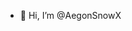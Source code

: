 - 👋 Hi, I’m @AegonSnowX


<!---
AegonSnowX/AegonSnowX is a ✨ special ✨ repository because its `README.md` (this file) appears on your GitHub profile.
You can click the Preview link to take a look at your changes.
--->

